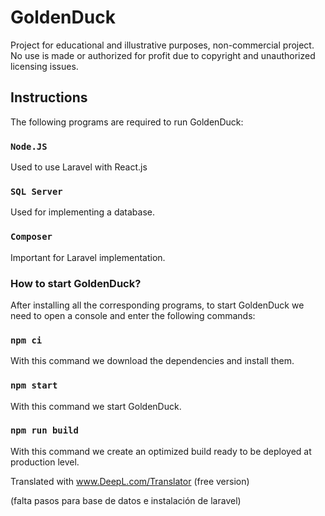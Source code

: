 # GoldenDuck
Project for educational and illustrative purposes, non-commercial project. No use is made or authorized for profit due to copyright and unauthorized licensing issues.

## Instructions
The following programs are required to run GoldenDuck:

### `Node.JS`
Used to use Laravel with React.js

### `SQL Server`
Used for implementing a database.

### `Composer`
Important for Laravel implementation.

### How to start GoldenDuck?
After installing all the corresponding programs, to start GoldenDuck we need to open a console and enter the following commands:

### `npm ci`
With this command we download the dependencies and install them.

### `npm start`
With this command we start GoldenDuck.

### `npm run build`
With this command we create an optimized build ready to be deployed at production level.

Translated with www.DeepL.com/Translator (free version)

(falta pasos para base de datos e instalación de laravel)
